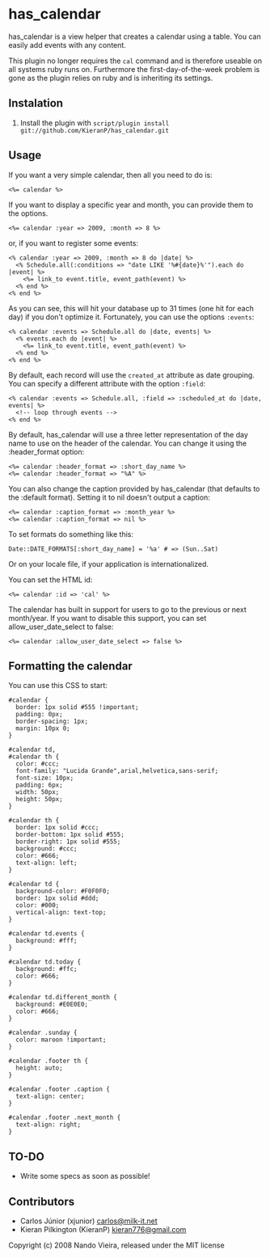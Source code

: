 has\_calendar
============

has\_calendar is a view helper that creates a calendar using a table. You can
easily add events with any content.

This plugin no longer requires the `cal` command and is therefore useable on
all systems ruby runs on. Furthermore the first-day-of-the-week problem is
gone as the plugin relies on ruby and is inheriting its settings.


Instalation
-----------

1) Install the plugin with `script/plugin install git://github.com/KieranP/has_calendar.git`

Usage
-----

If you want a very simple calendar, then all you need to do is:

    <%= calendar %>

If you want to display a specific year and month, you can provide them to the options.

    <%= calendar :year => 2009, :month => 8 %>

or, if you want to register some events:

    <% calendar :year => 2009, :month => 8 do |date| %>
      <% Schedule.all(:conditions => "date LIKE '%#{date}%'").each do |event| %>
        <%= link_to event.title, event_path(event) %>
      <% end %>
    <% end %>

As you can see, this will hit your database up to 31 times (one hit for each
day) if you don't optimize it. Fortunately, you can use the options `:events`:

    <% calendar :events => Schedule.all do |date, events| %>
      <% events.each do |event| %>
        <%= link_to event.title, event_path(event) %>
      <% end %>
    <% end %>

By default, each record will use the `created_at` attribute as date grouping.
You can specify a different attribute with the option `:field`:

    <% calendar :events => Schedule.all, :field => :scheduled_at do |date, events| %>
      <!-- loop through events -->
    <% end %>

By default, has\_calendar will use a three letter representation of the day name
to use on the header of the calendar. You can change it using the :header_format option:

    <%= calendar :header_format => :short_day_name %>
    <%= calendar :header_format => "%A" %>

You can also change the caption provided by has\_calendar (that defaults to the
:default format). Setting it to nil doesn't output a caption:

    <%= calendar :caption_format => :month_year %>
    <%= calendar :caption_format => nil %>

To set formats do something like this:

    Date::DATE_FORMATS[:short_day_name] = '%a' # => (Sun..Sat)

Or on your locale file, if your application is internationalized.

You can set the HTML id:

    <%= calendar :id => 'cal' %>

The calendar has built in support for users to go to the previous or next month/year.
If you want to disable this support, you can set allow_user_date_select to false:

    <%= calendar :allow_user_date_select => false %>

Formatting the calendar
-----------------------

You can use this CSS to start:

    #calendar {
      border: 1px solid #555 !important;
      padding: 0px;
      border-spacing: 1px;
      margin: 10px 0;
    }

    #calendar td,
    #calendar th {
      color: #ccc;
      font-family: "Lucida Grande",arial,helvetica,sans-serif;
      font-size: 10px;
      padding: 6px;
      width: 50px;
      height: 50px;
    }

    #calendar th {
      border: 1px solid #ccc;
      border-bottom: 1px solid #555;
      border-right: 1px solid #555;
      background: #ccc;
      color: #666;
      text-align: left;
    }

    #calendar td {
      background-color: #F0F0F0;
      border: 1px solid #ddd;
      color: #000;
      vertical-align: text-top;
    }

    #calendar td.events {
      background: #fff;
    }

    #calendar td.today {
      background: #ffc;
      color: #666;
    }

    #calendar td.different_month {
      background: #E0E0E0;
      color: #666;
    }

    #calendar .sunday {
      color: maroon !important;
    }

    #calendar .footer th {
      height: auto;
    }

    #calendar .footer .caption {
      text-align: center;
    }

    #calendar .footer .next_month {
      text-align: right;
    }

TO-DO
-----

- Write some specs as soon as possible!

Contributors
------------

* Carlos Júnior (xjunior) <carlos@milk-it.net>
* Kieran Pilkington (KieranP) <kieran776@gmail.com>

Copyright (c) 2008 Nando Vieira, released under the MIT license
